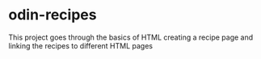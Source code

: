 # odin-recipes
This project goes through the basics of HTML creating a recipe page and linking the recipes to different HTML pages